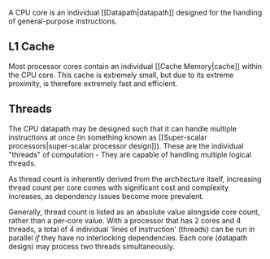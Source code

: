 A CPU core is an individual [[Datapath|datapath]] designed for the handling of general-purpose instructions.

## L1 Cache

Most processor cores contain an individual [[Cache Memory|cache]] within the CPU core. This cache is extremely small, but due to its extreme proximity, is therefore extremely fast and efficient.

## Threads

The CPU datapath may be designed such that it can handle multiple instructions at once (in something known as [[Super-scalar processors|super-scalar processor design]]). These are the individual "threads" of computation - They are capable of handling multiple logical threads.

As thread count is inherently derived from the architecture itself, increasing thread count per core comes with significant cost and complexity increases, as dependency issues become more prevalent.

Generally, thread count is listed as an absolute value alongside core count, rather than a per-core value. With a processor that has 2 cores and 4 threads, a total of 4 individual 'lines of instruction' (threads) can be run in parallel *if* they have no interlocking dependencies. Each core (datapath design) may process two threads simultaneously.
